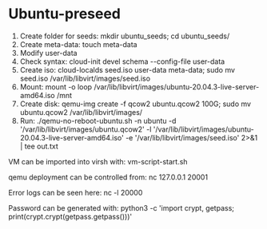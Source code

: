 # Ubuntu-preseed
1. Create folder for seeds: mkdir ubuntu_seeds; cd ubuntu_seeds/
2. Create meta-data: touch meta-data
3. Modify user-data
4. Check syntax: cloud-init devel schema --config-file user-data
5. Create iso: cloud-localds seed.iso user-data meta-data; sudo mv seed.iso /var/lib/libvirt/images/seed.iso
6. Mount: mount -o loop /var/lib/libvirt/images/ubuntu-20.04.3-live-server-amd64.iso /mnt
7. Create disk: qemu-img create -f qcow2 ubuntu.qcow2 100G; sudo mv ubuntu.qcow2 /var/lib/libvirt/images/
8. Run: ./qemu-no-reboot-ubuntu.sh -n ubuntu -d '/var/lib/libvirt/images/ubuntu.qcow2' -l '/var/lib/libvirt/images/ubuntu-20.04.3-live-server-amd64.iso' -e '/var/lib/libvirt/images/seed.iso' 2>&1 | tee out.txt

VM can be imported into virsh with: vm-script-start.sh

qemu deployment can be controlled from: nc 127.0.0.1 20001

Error logs can be seen here: nc -l 20000

Password can be generated with: python3 -c 'import crypt, getpass; print(crypt.crypt(getpass.getpass()))'
